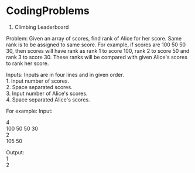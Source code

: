 # CodingProblems

1. Climbing Leaderboard

Problem: Given an array of scores, find rank of Alice for her score. Same rank is to be assigned to same score. For example, if scores are
         100 50 50 30, then scores will have rank as rank 1 to score 100, rank 2 to score 50 and rank 3 to score 30. These ranks will be compared
         with given Alice's scores to rank her score.

Inputs: Inputs are in four lines and in given order. </br>
        1. Input number of scores.</br>
        2. Space separated scores.</br>
        3. Input number of Alice's scores.</br>
        4. Space separated Alice's scores.</br>
        
For example:
Input:</br>

4</br>
100 50 50 30</br>
2</br>
105 50</br>

Output:</br>
1</br>
2

        
   
